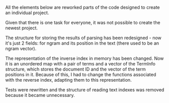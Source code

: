 All the elements below are reworked parts of the code designed to create an individual project.

Given that there is one task for everyone, it was not possible to create the newest project.

The structure for storing the results of parsing has been redesigned - now it's just 2 fields: for ngram and its position in the text (there used to be an ngram vector).

The representation of the inverse index in memory has been changed. Now it is an unordered map with a pair of terms and a vector of the TermInfo structure, which stores the document ID and the vector of the term positions in it.
Because of this, I had to change the functions associated with the reverse index, adapting them to this representation.

Tests were rewritten and the structure of reading text indexes was removed because it became unnecessary.